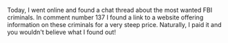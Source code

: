 Today, I went online and found a chat thread about the most wanted FBI criminals. In comment number 137 I found a link to a website offering information on these criminals for a very steep price. Naturally, I paid it and you wouldn't believe what I found out!
